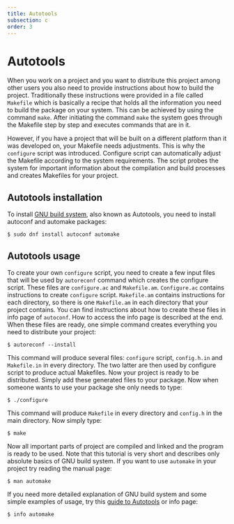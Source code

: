 ```yaml
---
title: Autotools
subsection: c
order: 3
---
```


# Autotools

When you work on a project and you want to distribute this project among other users you also need to provide instructions about how to build the project.
Traditionally these instructions were provided in a file called `Makefile` which is basically a recipe that holds all the information
you need to build the package on your system. This can be achieved by using the command `make`. After initiating the command `make`
the system goes through the Makefile step by step and executes commands that are in it.

However, if you have a project that will be built on a different platform than it was developed on, your Makefile needs adjustments.
This is why the `configure` script was introduced. Configure script can automatically adjust the Makefile according to the system
requirements. The script probes the system for important information about the compilation and build processes and creates Makefiles for your project.

## Autotools installation

To install [GNU build system](https://en.wikipedia.org/wiki/GNU_build_system), also known as Autotools, you need to install autoconf and automake packages:

```
$ sudo dnf install autoconf automake
```

## Autotools usage

To create your own `configure` script, you need to create a few input files that will be used by `autoreconf` command which
creates the configure script. These files are `configure.ac` and `Makefile.am`. `Configure.ac` contains instructions to create `configure` script.
`Makefile.am` contains instructions for each directory, so there is one `Makefile.am` in each directory that your project contains.
You can find instructions about how to create these files in info page of `autoconf`. How to access the info page is described at the end.
When these files are ready, one simple command creates everything you need to distribute your project:

```
$ autoreconf --install
```

This command will produce several files: `configure` script, `config.h.in` and `Makefile.in` in every directory. The two latter are then used
by configure script to produce actual Makefiles. Now your project is ready to be distributed. Simply add these generated files to your
package. Now when someone wants to use your package she only needs to type:

```
$ ./configure
```

This command will produce `Makefile` in every directory and `config.h` in the main directory. Now simply type:

```
$ make
```

Now all important parts of project are compiled and linked and the program is ready to be used.
Note that this tutorial is very short and describes only absolute basics of GNU build system.
If you want to use `automake` in your project try reading the manual page:

```
$ man automake
```

If you need more detailed explanation of GNU build system and some simple examples of usage,
try this [guide to Autotools](http://www.freesoftwaremagazine.com/books/autotools_a_guide_to_autoconf_automake_libtool)
or info page:

```
$ info automake
```
